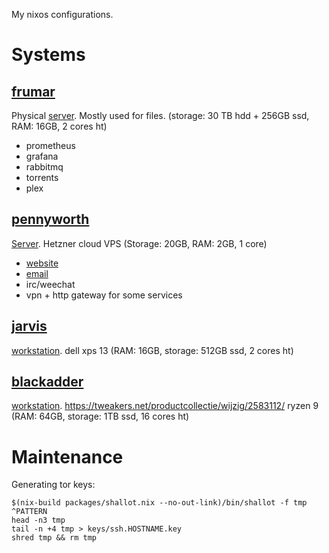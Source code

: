 My nixos configurations.


Systems
=======

[frumar](https://en.wikipedia.org/wiki/Frumar)
--------

Physical [server](./roles/server.nix). Mostly used for files. (storage: 30 TB hdd + 256GB ssd, RAM: 16GB, 2 cores ht)

- prometheus
- grafana
- rabbitmq
- torrents
- plex

[pennyworth](https://en.wikipedia.org/wiki/Alfred_Pennyworth)
----------

[Server](./roles/server.nix).
Hetzner cloud VPS (Storage: 20GB, RAM: 2GB, 1 core)

- [website](./services/website.nix)
- [email](./services/mail.nix)
- irc/weechat
- vpn + http gateway for some services


[jarvis](https://en.wikipedia.org/wiki/Edwin_Jarvis)
--------

[workstation](./roles/workstation.nix).
dell xps 13 (RAM: 16GB, storage: 512GB ssd, 2 cores ht)


[blackadder](https://en.wikipedia.org/wiki/Edmund_Blackadder#Edmund_Blackadder_Esq._(Regency_Britain))
--------

[workstation](./roles/workstation.nix).
https://tweakers.net/productcollectie/wijzig/2583112/
ryzen 9 (RAM: 64GB, storage: 1TB ssd, 16 cores ht)

Maintenance
===========

Generating tor keys:

```
$(nix-build packages/shallot.nix --no-out-link)/bin/shallot -f tmp ^PATTERN
head -n3 tmp
tail -n +4 tmp > keys/ssh.HOSTNAME.key
shred tmp && rm tmp

```
